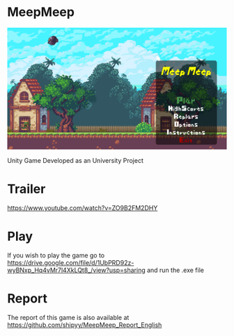 # MeepMeep

![](meepmeep.png)

 Unity Game Developed as an University Project

# Trailer
https://www.youtube.com/watch?v=ZO9B2FM2DHY

# Play
If you wish to play the game go to https://drive.google.com/file/d/1UbPRD92z-wyBNxp_Hq4vMr7l4XkLQt8_/view?usp=sharing and run the .exe file

# Report
The report of this game is also available at https://github.com/shipyy/MeepMeep_Report_English
